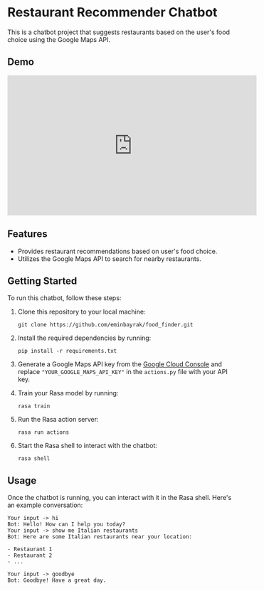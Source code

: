 # Restaurant Recommender Chatbot

This is a chatbot project that suggests restaurants based on the user's food choice using the Google Maps API.

## Demo

<iframe width="560" height="315" src="https://www.youtube.com/embed/RGRJO0-BAGU" title="YouTube video player" frameborder="0" allow="accelerometer; autoplay; clipboard-write; encrypted-media; gyroscope; picture-in-picture" allowfullscreen></iframe>

## Features

- Provides restaurant recommendations based on user's food choice.
- Utilizes the Google Maps API to search for nearby restaurants.

## Getting Started

To run this chatbot, follow these steps:

1. Clone this repository to your local machine:

   ```
   git clone https://github.com/eminbayrak/food_finder.git
   ```

2. Install the required dependencies by running:

   ```
   pip install -r requirements.txt
   ```

3. Generate a Google Maps API key from the [Google Cloud Console](https://console.cloud.google.com/) and replace `"YOUR_GOOGLE_MAPS_API_KEY"` in the `actions.py` file with your API key.

4. Train your Rasa model by running:

   ```
   rasa train
   ```

5. Run the Rasa action server:

   ```
   rasa run actions
   ```

6. Start the Rasa shell to interact with the chatbot:

   ```
   rasa shell
   ```

## Usage

Once the chatbot is running, you can interact with it in the Rasa shell. Here's an example conversation:

```
Your input -> hi
Bot: Hello! How can I help you today?
Your input -> show me Italian restaurants
Bot: Here are some Italian restaurants near your location:

- Restaurant 1
- Restaurant 2
- ...

Your input -> goodbye
Bot: Goodbye! Have a great day.
```
